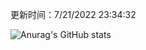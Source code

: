 
  更新时间：7/21/2022 23:34:32
	
  ![Anurag's GitHub stats](https://github-readme-stats.vercel.app/api?username=chendj89&theme=gruvbox&show_icons=true)
